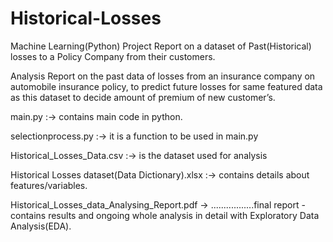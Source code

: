 # Historical-Losses
Machine Learning(Python) Project Report on a dataset of Past(Historical) losses to a Policy Company from their customers.

Analysis Report on the past data of losses from an insurance company on automobile insurance policy, to predict future losses for
same featured data as this dataset to decide amount of premium of new customer’s.

main.py :-> contains main code in python.

selectionprocess.py :-> it is a function to be used in main.py

Historical_Losses_Data.csv :-> is the dataset used for analysis

Historical Losses dataset(Data Dictionary).xlsx :-> contains details about features/variables.

Historical_Losses_data_Analysing_Report.pdf -> 
.................final report - contains results and ongoing whole analysis in detail with Exploratory Data Analysis(EDA).
